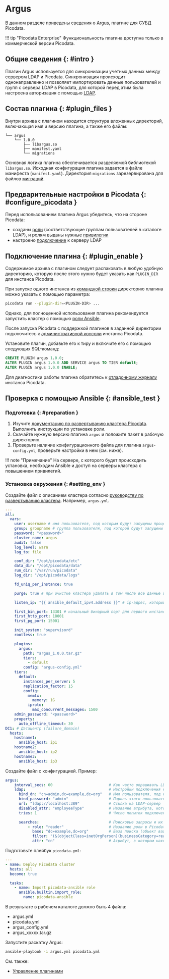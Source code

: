# Argus

В данном разделе приведены сведения о
[Argus](https://git.picodata.io/picodata/plugin/argus), плагине для СУБД
Picodata.

!!! tip "Picodata Enterprise"
    Функциональность плагина доступна только в
    коммерческой версии Picodata.

## Общие сведения {: #intro }

Плагин Argus используется для синхронизации учетных данных между
сервером LDAP и Picodata. Синхронизация происходит однонаправленно и
позволяет импортировать данные пользователей и групп с сервера LDAP в
Picodata, для которой перед этим была настроена авторизация с помощью
[LDAP](../tutorial/ldap.md).

## Состав плагина {: #plugin_files }

<!--
Загрузите плагин для нужной операционной системы по адресу:

[https://git.picodata.io/picodata/plugin/argus/-/releases/permalink/latest](https://git.picodata.io/picodata/plugin/argus/-/releases/permalink/latest)
 -->

Внутри архива с плагином находится структура вложенных директорий,
включающая имя и версию плагина, а также его файлы:

```
└── argus
    └── 1.0.0
        ├── libargus.so
        ├── manifest.yaml
        └── migrations
```

Основная логика плагина обеспечивается разделяемой библиотекой
`libargus.so`. Исходная конфигурация плагина задается в файле манифеста
(`manifest.yaml`). Директория `migrations` зарезервирована для файлов
[миграций].

[миграций]: ../overview/glossary.md#migration

## Предварительные настройки в Picodata {: #configure_picodata }

Перед использованием плагина Argus убедитесь, что на стороне Picodata:

- созданы [роли] (соответствующие группам пользователей в каталоге
  LDAP), и ролям выданы нужные [привилегии]
- настроено [подключение] к серверу LDAP

[роли]: ../tutorial/access_control.md#roles
[привилегии]: ../tutorial/access_control.md#privileges
[подключение]: ../tutorial/ldap.md

## Подключение плагина {: #plugin_enable }

Содержимое архива с плагином следует распаковать в любую удобную
директорию, которую после этого нужно будет указать как `PLUGIN_DIR` для
инстанса Picodata.

При запуске одного инстанса из [командной строки] директорию плагина
можно указать с помощью параметра:

```bash
picodata run --plugin-dir=<PLUGIN-DIR> ...
```

Однако, для полноценной использования плагина рекомендуется запустить кластер с помощью [роли Ansible].

[командной строки]: ../reference/cli.md
[роли Ansible]: ../tutorial/deploy_ansible.md

После запуска Picodata с поддержкой плагинов в заданной директории подключитесь к [административной
консоли] инстанса Picodata.

Установите плагин, добавьте его к тиру и включите его с помощью
следующих SQL-команд:

```sql
CREATE PLUGIN argus 1.0.0;
ALTER PLUGIN argus 1.0.0 ADD SERVICE argus TO TIER default;
ALTER PLUGIN argus 1.0.0 ENABLE;
```

Для диагностики работы плагина обратитесь к [отладочному журналу] инстанса Picodata.

[отладочному журналу]: ../tutorial/monitoring.md#reading_log
[административной консоли]: ../tutorial/connecting.md#admin_console

## Проверка с помощью Ansible {: #ansible_test }

### Подготовка {: #preparation }

1. Изучите [документацию по развертыванию кластера Picodata](https://docs.picodata.io/picodata/stable/tutorial/deploy_ansible/). Выполнить инструкции по установке роли.
2. Скачайте нужную версию плагина `argus` и положите пакет в рабочую директорию.
3. Проверьте наличие конфигурационного файла для плагина `argus-config.yml`, проверьте настройки в нем (см. ниже).

!!! note "Примечание"
    На сервере, с которого будет происходить установка,
    необходим Ansible и доступ на серверы кластера с повышением привилегий.

### Установка окружения {: #setting_env }

Создайте файл с описанием кластера согласно [руководству по
развертыванию кластера](../tutorial/deploy_ansible.md). Например,
`argus.yml`.

```yaml
---
all:
  vars:
    user: username # имя пользователя, под которым будут запущены процессы picodata
    group: groupname # группа пользователя, под которой будут запущены процессы picodata
    password: "<password>"
    cluster_name: argus
    audit: false
    log_level: warn
    log_to: file

    conf_dir: "/opt/picodata/etc"
    data_dir: "/opt/picodata/data"
    run_dir: "/var/run/picodata"
    log_dir: "/opt/picodata/logs"

    fd_uniq_per_instance: true

    purge: true # при очистке кластера удалять в том числе все данные и логи с сервера

    listen_ip: "{{ ansible_default_ipv4.address }}" # ip-адрес, который будет слушать инстанс, по умолчанию ansible_default_ipv4.address

    first_bin_port: 13301 # начальный бинарный порт для первого инстанса (он же main_peer)
    first_http_port: 18001
    first_pg_port: 15001

    init_system: "supervisord"
    rootless: true

    plugins:
      argus:
        path: "argus_1.0.0.tar.gz"
        tiers:
          - default
        config: "argus-config.yml"
    tiers:
      default:
        instances_per_server: 5
        replication_factor: 15
        config:
          memtx:
            memory: 1G
          iproto:
            max_concurrent_messages: 1500
    admin_password: "<password>"
    property:
      auto_offline_timeout: 30
DC1: # Датацентр (failure_domain)
  hosts:
    hostname1:
      ansible_host: ip1
    hostname2:
      ansible_host: ip2
    hostname3:
      ansible_host: ip3
```

Создайте файл с конфигурацией. Пример:

```yaml
argus:
    interval_secs: 60                         # Как часто опрашивать LDAP на предмет пользователей и ролей. Число, в секундах
    ldap:                                     # Настройки подключения к LDAP:
      bind_dn: "cn=admin,dc=example,dc=org"   # Имя пользователя, под которой Argus будет подключаться к вашему LDAP-серверу
      bind_password: "admin"                  # Пароль этого пользователя
      url: "ldap://localhost:389"             # Ссылка на LDAP-сервер
      disabled_attr: "employeeType"           # Название атрибута, который вы используете для отключения, но не удаления пользователей. Если значение этого атрибута у пользователя `true`, Argus отключит его и в Picodata
      tries: 1                                # Число попыток подключения к LDAP-серверу. Для маленьких интервалов рекомендуем оставить `1`

      searches:                               # Поисковые запросы и их соответствие ролям:
          - role: "reader"                    # Название роли в Picodata, которая синхронизируется данным запросом
            base: "dc=example,dc=org"         # База поиска (объект вашего LDAP-каталога, с которого начнется поиск)
            filter: "(&(objectClass=inetOrgPerson)(businessCategory=reader))" # Фильтр для поиска
            attr: "cn"                        # Атрибут, в котором находится имя пользователя, которое будет использоваться в Picodata
  ```

Подготовьте плейбук `picodata.yml`:

```yaml
---
- name: Deploy Picodata cluster
  hosts: all
  become: true

  tasks:
    - name: Import picodata-ansible role
      ansible.builtin.import_role:
        name: picodata-ansible
```

В результате в рабочем каталоге должно быть 4 файла:

- argus.yml
- picodata.yml
- argus_config.yml
- argus_xxxxx.tar.gz

Запустите раскатку Argus:

```bash
ansible-playbook -i argus.yml picodata.yml
```

См. также:

- [Управление плагинами](../tutorial/plugins.md)

<!--  Информация о сборке из исходного кода:

## Сборка плагина {: #plugin_build }

Для установки плагина понадобятся Rust и Cargo версии 1.76 или новее, а
также Git, Curl и заголовочные файлы OpenSSL.

Склонируйте репозиторий с исходным кодом плагина:

```bash
git clone https://git.picodata.io/picodata/plugin/argus.git
```

Соберите плагин:

```bash
cd argus
cargo build --release
```

Результатом сборки будет разделяемая библиотека `libargus.so` в
директории `target/release`.

-->
